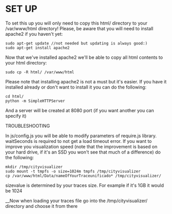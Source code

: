# SET UP 

To set this up you will only need to copy this html/ directory to your /var/www/html directory! Please, be aware that you will need to install apache2 if you haven't yet:

```
sudo apt-get update //not needed but updating is always good:)
sudo apt-get install apache2
```

Now that we've installed apache2 we'll be able to copy all html contents to your html directory:

```
sudo cp -R html/ /var/www/html
```

Please note that installing apache2 is not a must but it's easier. If you have it installed already or don't want to install it you can do the following:

```
cd html/
python -m SimpleHTTPServer
```

And a server will be created at 8080 port (if you want another you can specify it)


TROUBLESHOOTING

In js/config.js you will be able to modify parameters of require.js library. waitSeconds is required to not get a load timeout error.
If you want to improve you visualization speed (note that the improvement is based on your hard drive, if it's an SSD you won't see that much of a difference) do the following:
```
mkdir /tmp/cityvisualizer
sudo mount -t tmpfs -o size=1024m tmpfs /tmp/cityvisualizer
cp /var/www/html/Data/nameOfYourTraceunificado* /tmp/cityvisualizer/
```
sizevalue is determined by your traces size. For example if it's 1GB it would be 1024

__Now when loading your traces file go into the /tmp/cityvisualizer/ directory and choose it from there
